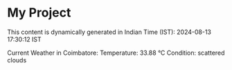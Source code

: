 # My Project

This content is dynamically generated in Indian Time (IST): 2024-08-13 17:30:12 IST


Current Weather in Coimbatore:
Temperature: 33.88 °C
Condition: scattered clouds
